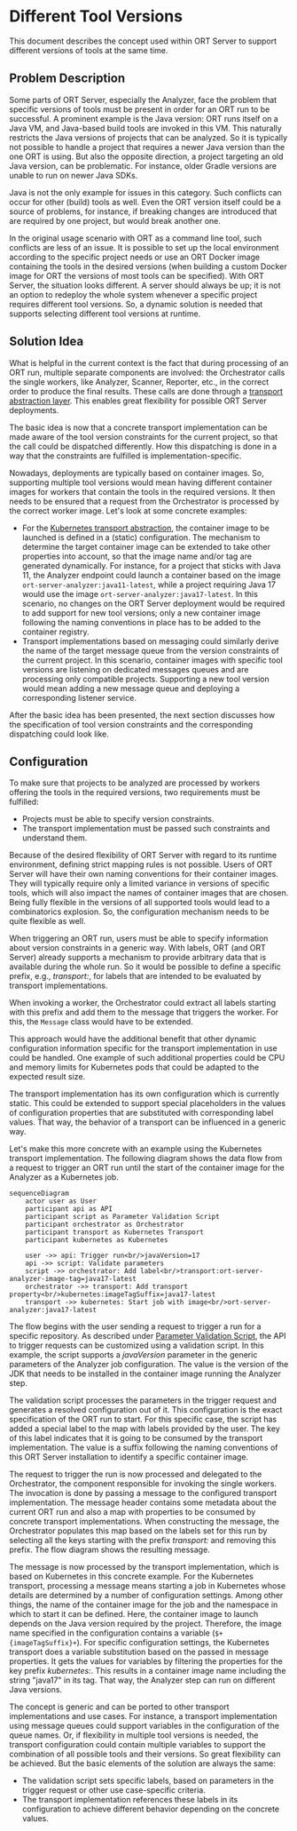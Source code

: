 # Different Tool Versions

This document describes the concept used within ORT Server to support different versions of tools at the same time.

## Problem Description

Some parts of ORT Server, especially the Analyzer, face the problem that specific versions of tools must be present in order for an ORT run to be successful.
A prominent example is the Java version:
ORT runs itself on a Java VM, and Java-based build tools are invoked in this VM.
This naturally restricts the Java versions of projects that can be analyzed.
So it is typically not possible to handle a project that requires a newer Java version than the one ORT is using.
But also the opposite direction, a project targeting an old Java version, can be problematic. For instance, older Gradle versions are unable to run on newer Java SDKs.

Java is not the only example for issues in this category. Such conflicts can occur for other (build) tools as well.
Even the ORT version itself could be a source of problems, for instance, if breaking changes are introduced that are required by one project, but would break another one.

In the original usage scenario with ORT as a command line tool, such conflicts are less of an issue.
It is possible to set up the local environment according to the specific project needs or use an ORT Docker image containing the tools in the desired versions (when building a custom Docker image for ORT the versions of most tools can be specified).
With ORT Server, the situation looks different.
A server should always be up; it is not an option to redeploy the whole system whenever a specific project requires different tool versions.
So, a dynamic solution is needed that supports selecting different tool versions at runtime.

## Solution Idea

What is helpful in the current context is the fact that during processing of an ORT run, multiple separate components are involved:
the Orchestrator calls the single workers, like Analyzer, Scanner, Reporter, etc., in the correct order to produce the final results.
These calls are done through a [transport abstraction layer](https://github.com/eclipse-apoapsis/ort-server/blob/main/transport/README.md).
This enables great flexibility for possible ORT Server deployments.

The basic idea is now that a concrete transport implementation can be made aware of the tool version constraints for the current project, so that the call could be dispatched differently.
How this dispatching is done in a way that the constraints are fulfilled is implementation-specific.

Nowadays, deployments are typically based on container images.
So, supporting multiple tool versions would mean having different container images for workers that contain the tools in the required versions.
It then needs to be ensured that a request from the Orchestrator is processed by the correct worker image.
Let's look at some concrete examples:

- For the [Kubernetes transport abstraction](https://github.com/eclipse-apoapsis/ort-server/blob/main/transport/kubernetes/README.md), the container image to be launched is defined in a (static) configuration.
  The mechanism to determine the target container image can be extended to take other properties into account, so that the image name and/or tag are generated dynamically.
  For instance, for a project that sticks with Java 11, the Analyzer endpoint could launch a container based on the image `ort-server-analyzer:java11-latest`, while a project requiring Java 17 would use the image `ort-server-analyzer:java17-latest`.
  In this scenario, no changes on the ORT Server deployment would be required to add support for new tool versions; only a new container image following the naming conventions in place has to be added to the container registry.
- Transport implementations based on messaging could similarly derive the name of the target message queue from the version constraints of the current project.
  In this scenario, container images with specific tool versions are listening on dedicated messages queues and are processing only compatible projects.
  Supporting a new tool version would mean adding a new message queue and deploying a corresponding listener service.

After the basic idea has been presented, the next section discusses how the specification of tool version constraints and the corresponding dispatching could look like.

## Configuration

To make sure that projects to be analyzed are processed by workers offering the tools in the required versions, two requirements must be fulfilled:

- Projects must be able to specify version constraints.
- The transport implementation must be passed such constraints and understand them.

Because of the desired flexibility of ORT Server with regard to its runtime environment, defining strict mapping rules is not possible.
Users of ORT Server will have their own naming conventions for their container images.
They will typically require only a limited variance in versions of specific tools, which will also impact the names of container images that are chosen.
Being fully flexible in the versions of all supported tools would lead to a combinatorics explosion.
So, the configuration mechanism needs to be quite flexible as well.

When triggering an ORT run, users must be able to specify information about version constraints in a generic way.
With labels, ORT (and ORT Server) already supports a mechanism to provide arbitrary data that is available during the whole run.
So it would be possible to define a specific prefix, e.g., _transport:_, for labels that are intended to be evaluated by transport implementations.

When invoking a worker, the Orchestrator could extract all labels starting with this prefix and add them to the message that triggers the worker.
For this, the `Message` class would have to be extended.

This approach would have the additional benefit that other dynamic configuration information specific for the transport implementation in use could be handled.
One example of such additional properties could be CPU and memory limits for Kubernetes pods that could be adapted to the expected result size.

The transport implementation has its own configuration which is currently static.
This could be extended to support special placeholders in the values of configuration properties that are substituted with corresponding label values.
That way, the behavior of a transport can be influenced in a generic way.

Let's make this more concrete with an example using the Kubernetes transport implementation.
The following diagram shows the data flow from a request to trigger an ORT run until the start of the container image for the Analyzer as a Kubernetes job.

```mermaid
sequenceDiagram
    actor user as User
    participant api as API
    participant script as Parameter Validation Script
    participant orchestrator as Orchestrator
    participant transport as Kubernetes Transport
    participant kubernetes as Kubernetes

    user ->> api: Trigger run<br/>javaVersion=17
    api ->> script: Validate parameters
    script ->> orchestrator: Add label<br/>transport:ort-server-analyzer-image-tag=java17-latest
    orchestrator ->> transport: Add transport property<br/>kubernetes:imageTagSuffix=java17-latest
    transport ->> kubernetes: Start job with image<br/>ort-server-analyzer:java17-latest
```

The flow begins with the user sending a request to trigger a run for a specific repository.
As described under [Parameter Validation Script](parameter-validation-script.md), the API to trigger requests can be customized using a validation script.
In this example, the script supports a _javaVersion_ parameter in the generic parameters of the Analyzer job configuration.
The value is the version of the JDK that needs to be installed in the container image running the Analyzer step.

The validation script processes the parameters in the trigger request and generates a resolved configuration out of it.
This configuration is the exact specification of the ORT run to start.
For this specific case, the script has added a special label to the map with labels provided by the user.
The key of this label indicates that it is going to be consumed by the transport implementation.
The value is a suffix following the naming conventions of this ORT Server installation to identify a specific container image.

The request to trigger the run is now processed and delegated to the Orchestrator, the component responsible for invoking the single workers.
The invocation is done by passing a message to the configured transport implementation.
The message header contains some metadata about the current ORT run and also a map with properties to be consumed by concrete transport implementations.
When constructing the message, the Orchestrator populates this map based on the labels set for this run by selecting all the keys starting with the prefix _transport:_ and removing this prefix.
The flow diagram shows the resulting message.

The message is now processed by the transport implementation, which is based on Kubernetes in this concrete example.
For the Kubernetes transport, processing a message means starting a job in Kubernetes whose details are determined by a number of configuration settings.
Among other things, the name of the container image for the job and the namespace in which to start it can be defined.
Here, the container image to launch depends on the Java version required by the project.
Therefore, the image name specified in the configuration contains a variable (`$+{imageTagSuffix}+`).
For specific configuration settings, the Kubernetes transport does a variable substitution based on the passed in message properties.
It gets the values for variables by filtering the properties for the key prefix _kubernetes:_.
This results in a container image name including the string "java17" in its tag.
That way, the Analyzer step can run on different Java versions.

The concept is generic and can be ported to other transport implementations and use cases.
For instance, a transport implementation using message queues could support variables in the configuration of the queue names.
Or, if flexibility in multiple tool versions is needed, the transport configuration could contain multiple variables to support the combination of all possible tools and their versions.
So great flexibility can be achieved.
But the basic elements of the solution are always the same:

- The validation script sets specific labels, based on parameters in the trigger request or other use case-specific criteria.
- The transport implementation references these labels in its configuration to achieve different behavior depending on the concrete values.
